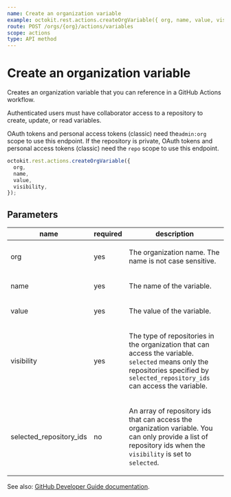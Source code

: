 ```yaml
---
name: Create an organization variable
example: octokit.rest.actions.createOrgVariable({ org, name, value, visibility })
route: POST /orgs/{org}/actions/variables
scope: actions
type: API method
---
```


# Create an organization variable

Creates an organization variable that you can reference in a GitHub Actions workflow.

Authenticated users must have collaborator access to a repository to create, update, or read variables.

OAuth tokens and personal access tokens (classic) need the`admin:org` scope to use this endpoint. If the repository is private, OAuth tokens and personal access tokens (classic) need the `repo` scope to use this endpoint.

```js
octokit.rest.actions.createOrgVariable({
  org,
  name,
  value,
  visibility,
});
```

## Parameters

<table>
  <thead>
    <tr>
      <th>name</th>
      <th>required</th>
      <th>description</th>
    </tr>
  </thead>
  <tbody>
    <tr><td>org</td><td>yes</td><td>

The organization name. The name is not case sensitive.

</td></tr>
<tr><td>name</td><td>yes</td><td>

The name of the variable.

</td></tr>
<tr><td>value</td><td>yes</td><td>

The value of the variable.

</td></tr>
<tr><td>visibility</td><td>yes</td><td>

The type of repositories in the organization that can access the variable. `selected` means only the repositories specified by `selected_repository_ids` can access the variable.

</td></tr>
<tr><td>selected_repository_ids</td><td>no</td><td>

An array of repository ids that can access the organization variable. You can only provide a list of repository ids when the `visibility` is set to `selected`.

</td></tr>
  </tbody>
</table>

See also: [GitHub Developer Guide documentation](https://docs.github.com/rest/actions/variables#create-an-organization-variable).
